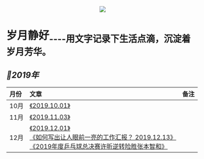 
<p align='center'>
<img src='https://static001.geekbang.org/resource/image/89/8f/890bb2e1f9e0f7a027446c35a1cb9d8f.jpg'>
</p>

# 岁月静好<sub>----用文字记录下生活点滴，沉淀着岁月芳华。<sub>

## *📖2019年*
|月份|文章|备注|
|:---|:--|:---:
|10月|[《2019.10.01》](https://github.com/baohenglin/quiet-years/blob/master/Articles/2019.10.01.md)<br>|
|11月|[《2019.11.03》](https://github.com/baohenglin/quiet-years/blob/master/Articles/2019.11.03_%E6%B0%91%E6%97%8F%E5%A4%8D%E5%85%B4%E8%83%BD%E5%A4%9F%E9%87%8F%E5%8C%96.md)<br>|
|12月|[《2019.12.01》](https://github.com/baohenglin/quiet-years/blob/master/Articles/2019.12.01_%E6%88%90%E9%83%BD%E4%B9%92%E4%B9%93%E7%90%83%E4%B8%96%E7%95%8C%E6%9D%AF.md)<br>[《如何写出让人眼前一亮的工作汇报？ 2019.12.13》](https://github.com/baohenglin/quiet-years/blob/master/Articles/%E5%A6%82%E4%BD%95%E5%86%99%E5%87%BA%E8%AE%A9%E4%BA%BA%E7%9C%BC%E5%89%8D%E4%B8%80%E4%BA%AE%E7%9A%84%E5%B7%A5%E4%BD%9C%E6%B1%87%E6%8A%A5_2019.12.13.md)<br>[《2019年度乒乓球总决赛许昕逆转险胜张本智和》]()<br>|









